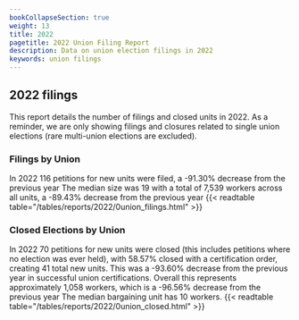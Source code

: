 ```yaml
---
bookCollapseSection: true
weight: 13
title: 2022
pagetitle: 2022 Union Filing Report
description: Data on union election filings in 2022
keywords: union filings
---
```


## 2022 filings

This report details the number of filings and closed units in 2022. As a reminder, we are only showing filings and closures related to single union elections (rare multi-union elections are excluded).

### Filings by Union
In 2022 116 petitions for new units were filed, a -91.30% decrease from the previous year The median size was 19 with a total of 7,539 workers across all units, a -89.43% decrease from the previous year
{{< readtable table="/tables/reports/2022/0union_filings.html" >}}

### Closed Elections by Union
In 2022 70 petitions for new units were closed (this includes petitions where no election was ever held), with 58.57% closed with a certification order, creating 41 total new units. This was a -93.60% decrease from the previous year in successful union certifications. Overall this represents approximately 1,058 workers, which is a -96.56% decrease from the previous year The median bargaining unit has 10 workers.
{{< readtable table="/tables/reports/2022/0union_closed.html" >}}
